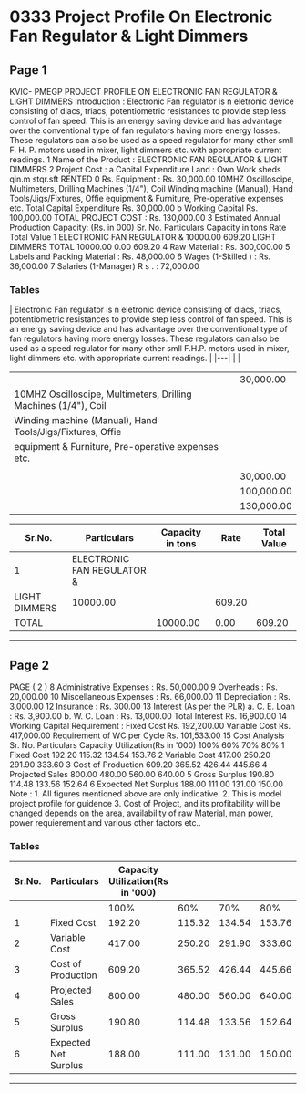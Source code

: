 # 0333 Project Profile On Electronic Fan Regulator & Light Dimmers

## Page 1

KVIC- PMEGP PROJECT PROFILE ON ELECTRONIC FAN REGULATOR & LIGHT DIMMERS Introduction : Electronic Fan regulator is n eletronic device consisting of diacs, triacs, potentiometric resistances to provide step less control of fan speed. This is an energy saving device and has advantage over the conventional type of fan regulators having more energy losses. These regulators can also be used as a speed regulator for many other smll F. H. P. motors used in mixer, light dimmers etc. with appropriate current readings. 1 Name of the Product : ELECTRONIC FAN REGULATOR & LIGHT DIMMERS 2 Project Cost : a Capital Expenditure Land : Own Work sheds qin.m stqr.sft RENTED 0 Rs. Equipment : Rs. 30,000.00 10MHZ Oscilloscipe, Multimeters, Drilling Machines (1/4"), Coil Winding machine (Manual), Hand Tools/Jigs/Fixtures, Offie equipment & Furniture, Pre-operative expenses etc. Total Capital Expenditure Rs. 30,000.00 b Working Capital Rs. 100,000.00 TOTAL PROJECT COST : Rs. 130,000.00 3 Estimated Annual Production Capacity: (Rs. in 000) Sr. No. Particulars Capacity in tons Rate Total Value 1 ELECTRONIC FAN REGULATOR & 10000.00 609.20 LIGHT DIMMERS TOTAL 10000.00 0.00 609.20 4 Raw Material : Rs. 300,000.00 5 Labels and Packing Material : Rs. 48,000.00 6 Wages (1-Skilled ) : Rs. 36,000.00 7 Salaries (1-Manager) R s . : 72,000.00

### Tables

| Electronic Fan regulator is n eletronic device consisting of diacs, triacs, potentiometric resistances to provide step less
control of fan speed. This is an energy saving device and has advantage over the conventional type of fan regulators
having more energy losses. These regulators can also be used as a speed regulator for many other smll F.H.P.
motors used in mixer, light dimmers etc. with appropriate current readings. |
|---|
|  |

|  |  |
|---|---|
|  | 30,000.00 |
| 10MHZ Oscilloscipe, Multimeters, Drilling Machines (1/4"), Coil |  |
| Winding machine (Manual), Hand Tools/Jigs/Fixtures, Offie |  |
| equipment & Furniture, Pre-operative expenses etc. |  |
|  |  |
|  | 30,000.00 |
|  | 100,000.00 |
|  | 130,000.00 |

| Sr.No. | Particulars | Capacity in tons | Rate | Total Value |
|---|---|---|---|---|
| 1 | ELECTRONIC FAN REGULATOR &
LIGHT DIMMERS | 10000.00 |  | 609.20 |
| TOTAL |  | 10000.00 | 0.00 | 609.20 |

---

## Page 2

PAGE ( 2 ) 8 Administrative Expenses : Rs. 50,000.00 9 Overheads : Rs. 20,000.00 10 Miscellaneous Expenses : Rs. 66,000.00 11 Depreciation : Rs. 3,000.00 12 Insurance : Rs. 300.00 13 Interest (As per the PLR) a. C. E. Loan : Rs. 3,900.00 b. W. C. Loan : Rs. 13,000.00 Total Interest Rs. 16,900.00 14 Working Capital Requirement : Fixed Cost Rs. 192,200.00 Variable Cost Rs. 417,000.00 Requirement of WC per Cycle Rs. 101,533.00 15 Cost Analysis Sr. No. Particulars Capacity Utilization(Rs in '000) 100% 60% 70% 80% 1 Fixed Cost 192.20 115.32 134.54 153.76 2 Variable Cost 417.00 250.20 291.90 333.60 3 Cost of Production 609.20 365.52 426.44 445.66 4 Projected Sales 800.00 480.00 560.00 640.00 5 Gross Surplus 190.80 114.48 133.56 152.64 6 Expected Net Surplus 188.00 111.00 131.00 150.00 Note : 1. All figures mentioned above are only indicative. 2. This is model project profile for guidence 3. Cost of Project, and its profitability will be changed depends on the area, availability of raw Material, man power, power requierement and various other factors etc..

### Tables

| Sr.No. | Particulars | Capacity Utilization(Rs in '000) |  |  |  |
|---|---|---|---|---|---|
|  |  | 100% | 60% | 70% | 80% |
| 1 | Fixed Cost | 192.20 | 115.32 | 134.54 | 153.76 |
| 2 | Variable Cost | 417.00 | 250.20 | 291.90 | 333.60 |
| 3 | Cost of Production | 609.20 | 365.52 | 426.44 | 445.66 |
| 4 | Projected Sales | 800.00 | 480.00 | 560.00 | 640.00 |
| 5 | Gross Surplus | 190.80 | 114.48 | 133.56 | 152.64 |
| 6 | Expected Net Surplus | 188.00 | 111.00 | 131.00 | 150.00 |

---
